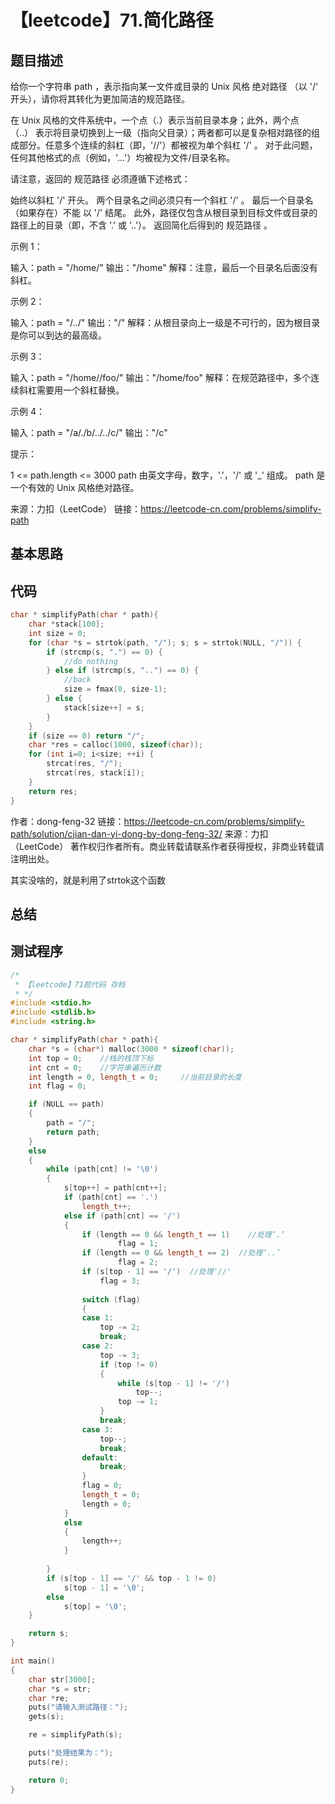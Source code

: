 # 【leetcode】71.简化路径

## 题目描述

给你一个字符串 path ，表示指向某一文件或目录的 Unix 风格 绝对路径 （以 '/' 开头），请你将其转化为更加简洁的规范路径。

在 Unix 风格的文件系统中，一个点（.）表示当前目录本身；此外，两个点 （..） 表示将目录切换到上一级（指向父目录）；两者都可以是复杂相对路径的组成部分。任意多个连续的斜杠（即，'//'）都被视为单个斜杠 '/' 。 对于此问题，任何其他格式的点（例如，'...'）均被视为文件/目录名称。

请注意，返回的 规范路径 必须遵循下述格式：

始终以斜杠 '/' 开头。
两个目录名之间必须只有一个斜杠 '/' 。
最后一个目录名（如果存在）不能 以 '/' 结尾。
此外，路径仅包含从根目录到目标文件或目录的路径上的目录（即，不含 '.' 或 '..'）。
返回简化后得到的 规范路径 。


示例 1：

输入：path = "/home/"
输出："/home"
解释：注意，最后一个目录名后面没有斜杠。 

示例 2：

输入：path = "/../"
输出："/"
解释：从根目录向上一级是不可行的，因为根目录是你可以到达的最高级。

示例 3：

输入：path = "/home//foo/"
输出："/home/foo"
解释：在规范路径中，多个连续斜杠需要用一个斜杠替换。

示例 4：

输入：path = "/a/./b/../../c/"
输出："/c"
 

提示：

1 <= path.length <= 3000
path 由英文字母，数字，'.'，'/' 或 '_' 组成。
path 是一个有效的 Unix 风格绝对路径。

来源：力扣（LeetCode）
链接：https://leetcode-cn.com/problems/simplify-path

## 基本思路

## 代码

```c++
char * simplifyPath(char * path){
    char *stack[100];
    int size = 0;
    for (char *s = strtok(path, "/"); s; s = strtok(NULL, "/")) {
        if (strcmp(s, ".") == 0) {
            //do nothing
        } else if (strcmp(s, "..") == 0) {
            //back 
            size = fmax(0, size-1);
        } else {
            stack[size++] = s;
        }
    }
    if (size == 0) return "/";
    char *res = calloc(1000, sizeof(char));
    for (int i=0; i<size; ++i) {
        strcat(res, "/");
        strcat(res, stack[i]);
    }
    return res;
}
```

作者：dong-feng-32
链接：https://leetcode-cn.com/problems/simplify-path/solution/cjian-dan-yi-dong-by-dong-feng-32/
来源：力扣（LeetCode）
著作权归作者所有。商业转载请联系作者获得授权，非商业转载请注明出处。

其实没啥的，就是利用了strtok这个函数

## 总结

## 测试程序

```c++
/*
 * 【leetcode】71题代码 存档
 * */
#include <stdio.h>
#include <stdlib.h>
#include <string.h>

char * simplifyPath(char * path){
    char *s = (char*) malloc(3000 * sizeof(char));
    int top = 0;    //栈的栈顶下标
    int cnt = 0;    //字符串遍历计数
    int length = 0, length_t = 0;     //当前目录的长度
    int flag = 0;

    if (NULL == path)
    {
        path = "/";
        return path;
    }   
    else
    {
        while (path[cnt] != '\0')
        {
            s[top++] = path[cnt++];
            if (path[cnt] == '.')
                length_t++;
            else if (path[cnt] == '/')
            {
                if (length == 0 && length_t == 1)    //处理‘.’
                        flag = 1;
                if (length == 0 && length_t == 2)  //处理‘..’
                        flag = 2; 
                if (s[top - 1] == '/')  //处理'//'
                    flag = 3;
                
                switch (flag)
                {
                case 1:
                    top -= 2;
                    break;
                case 2:
                    top -= 3;
                    if (top != 0)
                    {
                        while (s[top - 1] != '/')
                            top--;
                        top -= 1;
                    }
                    break;
                case 3:
                    top--;
                    break;
                default:
                    break;
                }
                flag = 0;
                length_t = 0;
                length = 0;
            }
            else
            {
                length++;
            }
            
        }
        if (s[top - 1] == '/' && top - 1 != 0)
            s[top - 1] = '\0';
        else 
            s[top] = '\0';
    }

    return s;
}

int main()
{
    char str[3000];
    char *s = str;
    char *re;
    puts("请输入测试路径：");
    gets(s);

    re = simplifyPath(s);

    puts("处理结果为：");
    puts(re);

    return 0;
}
```